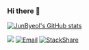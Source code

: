 ### Hi there 👋

<!---https://github.com/anuraghazra/github-readme-stats-->
[![JunByeol's GitHub stats](https://github-readme-stats.vercel.app/api?username=JunByeol&count_private=true&show_icons=true)](https://github.com/anuraghazra/github-readme-stats)

[![](http://img.shields.io/badge/-Blog-663399?style=flat-square&logo=gatsby&logoColor=white&link=https://junbyeol.github.io)](https://junbyeol.github.io)
[![Email](https://img.shields.io/badge/-Email-EA4335?style=flat-square&logo=gmail&logoColor=white&link=mailto:yoonjs0510@kaist.ac.kr)](mailto:yoonjs0510@kaist.ac.kr)
[![StackShare](http://img.shields.io/badge/-stackshare-0690FA?style=flat-square&logo=stackshare&logoColor=white&link=https://stackshare.io/junbyeol/my-stack)](https://stackshare.io/junbyeol/my-stack)
